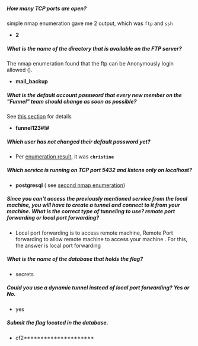 ##### How many TCP ports are open?
simple nmap enumeration gave me 2 output, which was `ftp` and `ssh`
-  **2**

##### What is the name of the directory that is available on the FTP server?
The nmap enumeration found that the ftp can be Anonymously login allowed ([](01%20-%20Enumeration.md.md#nmap)).
- **mail_backup**

##### What is the default account password that every new member on the "Funnel" team should change as soon as possible?
See [this section](01%20-%20Enumeration.md#Deep%20dive%20retrieved%20files%20from%20enumeration) for details
- **funnel123#!#**

##### Which user has not changed their default password yet?
- Per [enumeration result](01%20-%20Enumeration.md#SSH%20Enumeration), it was **`christine`**

##### Which service is running on TCP port 5432 and listens only on localhost?
- **postgresql** ( see [second nmap enumeration](01%20-%20Enumeration.md.md#Enumerating%20nmap%20again))

##### Since you can't access the previously mentioned service from the local machine, you will have to create a tunnel and connect to it from your machine. What is the correct type of tunneling to use? remote port forwarding or local port forwarding?
- Local port forwarding is to access remote machine, Remote Port forwarding to allow remote machine to access your machine . For this, the answer is local port forwarding

##### What is the name of the database that holds the flag?
- secrets

##### Could you use a dynamic tunnel instead of local port forwarding? Yes or No.
- yes 

##### Submit the flag located in the database.
- cf2*********************

